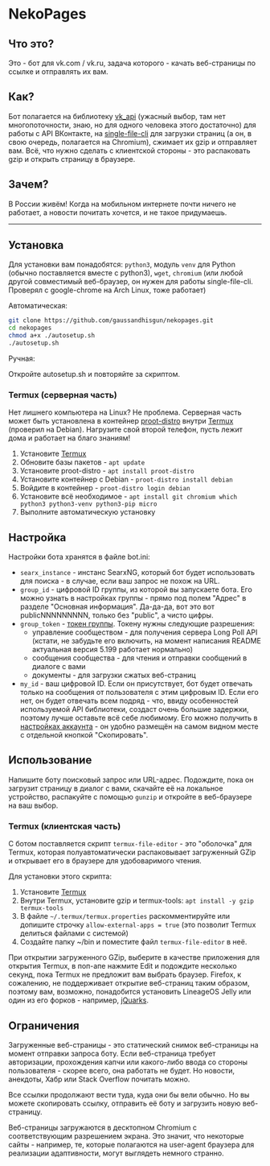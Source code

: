 # NekoPages

## Что это?

Это - бот для vk.com / vk.ru, задача которого - качать веб-страницы по ссылке и отправлять их вам.

## Как?

Бот полагается на библиотеку [vk_api](https://github.com/python273/vk_api) (ужасный выбор, там нет многопоточности, знаю, но для одного человека этого достаточно) для работы с API ВКонтакте, на [single-file-cli](https://github.com/gildas-lormeau/single-file-cli) для загрузки страниц (а он, в свою очередь, полагается на Chromium), сжимает их gzip и отправляет вам. Всё, что нужно сделать с клиентской стороны - это распаковать gzip и открыть страницу в браузере.

## Зачем?

В России живём! Когда на мобильном интернете почти ничего не работает, а новости почитать хочется, и не такое придумаешь.

--------

## Установка

Для установки вам понадобятся: `python3`, модуль `venv` для Python (обычно поставляется вместе с python3), `wget`, `chromium` (или любой другой совместимый веб-браузер, он нужен для работы single-file-cli. Проверял с google-chrome на Arch Linux, тоже работает)

Автоматическая:

```bash
git clone https://github.com/gaussandhisgun/nekopages.git
cd nekopages
chmod a+x ./autosetup.sh
./autosetup.sh
```

Ручная:

Откройте autosetup.sh и повторяйте за скриптом.

### Termux (серверная часть)

Нет лишнего компьютера на Linux? Не проблема. Серверная часть может быть установлена в контейнер [proot-distro](https://github.com/termux/proot-distro) внутри [Termux](https://f-droid.org/ru/packages/com.termux/) (проверил на Debian). Нагрузите свой второй телефон, пусть лежит дома и работает на благо знаниям!

1. Установите [Termux](https://f-droid.org/ru/packages/com.termux/)
2. Обновите базы пакетов - `apt update`
3. Установите proot-distro - `apt install proot-distro`
4. Установите контейнер с Debian - `proot-distro install debian`
5. Войдите в контейнер - `proot-distro login debian`
6. Установите всё необходимое - `apt install git chromium which python3 python3-venv python3-pip micro`
7. Выполните автоматическую установку

## Настройка

Настройки бота хранятся в файле bot.ini:

- `searx_instance` - инстанс SearxNG, который бот будет использовать для поиска - в случае, если ваш запрос не похож на URL.
- `group_id` - цифровой ID группы, из которой вы запускаете бота. Его можно узнать в настройках группы - прямо под полем "Адрес" в разделе "Основная информация". Да-да-да, вот это вот publicNNNNNNNNN, только без "public", а чисто цифры.
- `group_token` - [токен группы](https://dev.vk.com/ru/api/access-token/community-token/in-community-settings). Токену нужны следующие разрешения:
	+ управление сообществом - для получения сервера Long Poll API (кстати, не забудьте его включить, на момент написания README актуальная версия 5.199 работает нормально)
	+ сообщения сообщества - для чтения и отправки сообщений в диалоге с вами
	+ документы - для загрузки сжатых веб-страниц
- `my_id` - ваш цифровой ID. Если он присутствует, бот будет отвечать только на сообщения от пользователя с этим цифровым ID. Если его нет, он будет отвечать всем подряд - что, ввиду особенностей используемой API библиотеки, создаст очень большие задержки, поэтому лучше оставьте всё себе любимому. Его можно получить в [настройках аккаунта](https://id.vk.com/account/#/personal) - он удобно размещён на самом видном месте с отдельной кнопкой "Скопировать".

## Использование

Напишите боту поисковый запрос или URL-адрес. Подождите, пока он загрузит страницу в диалог с вами, скачайте её на локальное устройство, распакуйте с помощью `gunzip` и откройте в веб-браузере на ваш выбор.

### Termux (клиентская часть)

С ботом поставляется скрипт `termux-file-editor` - это "оболочка" для Termux, которая полуавтоматически распаковывает загруженный GZip и открывает его в браузере для удобоваримого чтения.

Для установки этого скрипта:

1. Установите [Termux](https://f-droid.org/ru/packages/com.termux/)
2. Внутри Termux, установите gzip и termux-tools: `apt install -y gzip termux-tools`
3. В файле `~/.termux/termux.properties` раскомментируйте или допишите строчку `allow-external-apps = true` (это позволит Termux делиться файлами с системой)
4. Создайте папку ~/bin и поместите файл `termux-file-editor` в неё.

При открытии загруженного GZip, выберите в качестве приложения для открытия Termux, в поп-апе нажмите Edit и подождите несколько секунд, пока Termux не предложит вам выбрать браузер. Firefox, к сожалению, не поддерживает открытие веб-страниц таким образом, поэтому вам, возможно, понадобится установить LineageOS Jelly или один из его форков - например, [jQuarks](https://f-droid.org/packages/com.oF2pks.jquarks/).

## Ограничения

Загруженные веб-страницы - это статический снимок веб-страницы на момент отправки запроса боту. Если веб-страница требует авторизации, прохождения капчи или какого-либо ввода со стороны пользователя - скорее всего, она работать не будет. Но новости, анекдоты, Хабр или Stack Overflow почитать можно.

Все ссылки продолжают вести туда, куда они бы вели обычно. Но вы можете скопировать ссылку, отправить её боту и загрузить новую веб-страницу.

Веб-страницы загружаются в десктопном Chromium с соответствующим разрешением экрана. Это значит, что некоторые сайты - например, те, которые полагаются на user-agent браузера для реализации адаптивности, могут выглядеть немного странно.
